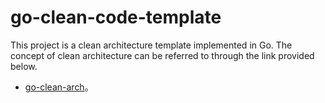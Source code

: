 # go-clean-code-template

This project is a clean architecture template implemented in Go. The concept of clean architecture can be referred to through the link provided below.

- [go-clean-arch](https://github.com/xpzouying/go-clean-arch)。
